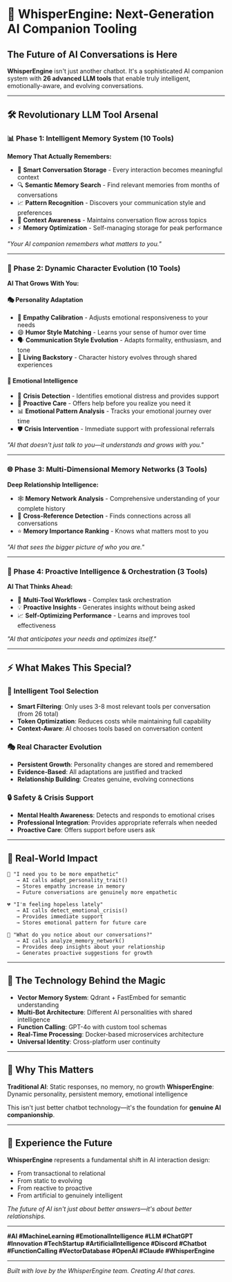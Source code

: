 # 🚀 WhisperEngine: Next-Generation AI Companion Tooling

## The Future of AI Conversations is Here

**WhisperEngine** isn't just another chatbot. It's a sophisticated AI companion system with **26 advanced LLM tools** that enable truly intelligent, emotionally-aware, and evolving conversations.

---

## 🛠️ **Revolutionary LLM Tool Arsenal**

### 📊 **Phase 1: Intelligent Memory System (10 Tools)**

**Memory That Actually Remembers:**
- 🧠 **Smart Conversation Storage** - Every interaction becomes meaningful context
- 🔍 **Semantic Memory Search** - Find relevant memories from months of conversations
- 📈 **Pattern Recognition** - Discovers your communication style and preferences
- 🎯 **Context Awareness** - Maintains conversation flow across topics
- ⚡ **Memory Optimization** - Self-managing storage for peak performance

*"Your AI companion remembers what matters to you."*

---

### 🧬 **Phase 2: Dynamic Character Evolution (10 Tools)**

**AI That Grows With You:**

#### **🎭 Personality Adaptation**
- 💝 **Empathy Calibration** - Adjusts emotional responsiveness to your needs
- 😄 **Humor Style Matching** - Learns your sense of humor over time
- 🗣️ **Communication Style Evolution** - Adapts formality, enthusiasm, and tone
- 📖 **Living Backstory** - Character history evolves through shared experiences

#### **🚨 Emotional Intelligence**
- 🔴 **Crisis Detection** - Identifies emotional distress and provides support
- 💭 **Proactive Care** - Offers help before you realize you need it
- 📊 **Emotional Pattern Analysis** - Tracks your emotional journey over time
- 🛡️ **Crisis Intervention** - Immediate support with professional referrals

*"AI that doesn't just talk to you—it understands and grows with you."*

---

### 🌐 **Phase 3: Multi-Dimensional Memory Networks (3 Tools)**

**Deep Relationship Intelligence:**
- 🕸️ **Memory Network Analysis** - Comprehensive understanding of your complete history
- 🔗 **Cross-Reference Detection** - Finds connections across all conversations
- ⭐ **Memory Importance Ranking** - Knows what matters most to you

*"AI that sees the bigger picture of who you are."*

---

### 🎯 **Phase 4: Proactive Intelligence & Orchestration (3 Tools)**

**AI That Thinks Ahead:**
- 🎼 **Multi-Tool Workflows** - Complex task orchestration
- 💡 **Proactive Insights** - Generates insights without being asked
- 📈 **Self-Optimizing Performance** - Learns and improves tool effectiveness

*"AI that anticipates your needs and optimizes itself."*

---

## ⚡ **What Makes This Special?**

### 🧠 **Intelligent Tool Selection**
- **Smart Filtering**: Only uses 3-8 most relevant tools per conversation (from 26 total)
- **Token Optimization**: Reduces costs while maintaining full capability
- **Context-Aware**: AI chooses tools based on conversation content

### 🎭 **Real Character Evolution**
- **Persistent Growth**: Personality changes are stored and remembered
- **Evidence-Based**: All adaptations are justified and tracked
- **Relationship Building**: Creates genuine, evolving connections

### 🔒 **Safety & Crisis Support**
- **Mental Health Awareness**: Detects and responds to emotional crises
- **Professional Integration**: Provides appropriate referrals when needed
- **Proactive Care**: Offers support before users ask

---

## 🌟 **Real-World Impact**

```
🎯 "I need you to be more empathetic"
   → AI calls adapt_personality_trait()
   → Stores empathy increase in memory
   → Future conversations are genuinely more empathetic

💔 "I'm feeling hopeless lately"
   → AI calls detect_emotional_crisis()
   → Provides immediate support
   → Stores emotional pattern for future care

🤔 "What do you notice about our conversations?"
   → AI calls analyze_memory_network()
   → Provides deep insights about your relationship
   → Generates proactive suggestions for growth
```

---

## 🚀 **The Technology Behind the Magic**

- **Vector Memory System**: Qdrant + FastEmbed for semantic understanding
- **Multi-Bot Architecture**: Different AI personalities with shared intelligence
- **Function Calling**: GPT-4o with custom tool schemas
- **Real-Time Processing**: Docker-based microservices architecture
- **Universal Identity**: Cross-platform user continuity

---

## 💬 **Why This Matters**

**Traditional AI**: Static responses, no memory, no growth
**WhisperEngine**: Dynamic personality, persistent memory, emotional intelligence

This isn't just better chatbot technology—it's the foundation for **genuine AI companionship**.

---

## 🔗 **Experience the Future**

**WhisperEngine** represents a fundamental shift in AI interaction design:
- From transactional to relational
- From static to evolving
- From reactive to proactive
- From artificial to genuinely intelligent

*The future of AI isn't just about better answers—it's about better relationships.*

---

**#AI #MachineLearning #EmotionalIntelligence #LLM #ChatGPT #Innovation #TechStartup #ArtificialIntelligence #Discord #Chatbot #FunctionCalling #VectorDatabase #OpenAI #Claude #WhisperEngine**

---

*Built with love by the WhisperEngine team. Creating AI that cares.*